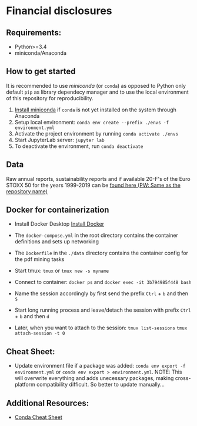 # Financial disclosures

## Requirements:

- Python>=3.4
- miniconda/Anaconda

## How to get started

It is recommended to use _miniconda_ (or `conda`) as opposed to Python only default `pip` as library dependecy manager and to use the local environment of this repository for reproducibility.

1. [Install miniconda](https://conda.io/projects/conda/en/latest/user-guide/install/index.html) if `conda` is not yet installed on the system through Anaconda
2. Setup local environment: `conda env create --prefix ./envs -f environment.yml`
3. Activate the project environment by running `conda activate ./envs`
4. Start JupyterLab server: `jupyter lab`
5. To deactivate the environment, run `conda deactivate`

## Data

Raw annual reports, sustainability reports and if available 20-F's of the Euro STOXX 50 for the years 1999-2019 can be [found here (PW: Same as the repository name)](https://cloud.dafrie.dev/index.php/s/QnRH9z9SRJi3rqK)

## Docker for containerization

- Install Docker Desktop [Install Docker](https://www.docker.com/get-started)
- The `docker-compose.yml` in the root directory contains the container definitions and sets up networking
- The `Dockerfile` in the `./data` directory contains the container config for the pdf mining tasks
- Start tmux:
  `tmux` or `tmux new -s myname`
- Connect to container: `docker ps` and `docker exec -it 3b794985f448 bash`
- Name the session accordingly by first send the prefix `Ctrl` + `b` and then `$`
- Start long running process and leave/detach the session with prefix `Ctrl` + `b` and then `d`

- Later, when you want to attach to the session:
  `tmux list-sessions`
  `tmux attach-session -t 0`

## Cheat Sheet:

- Update environment file if a package was added: `conda env export -f environment.yml` or `conda env export > environment.yml`. NOTE: This will overwrite everything and adds unecessary packages, making cross-platform compatibility difficult. So better to update manually...

## Additional Resources:

- [Conda Cheat Sheet](https://docs.conda.io/projects/conda/en/latest/_downloads/843d9e0198f2a193a3484886fa28163c/conda-cheatsheet.pdf)
